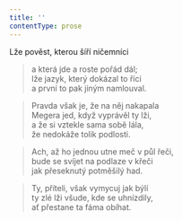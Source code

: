 ```yaml
---
title: ''
contentType: prose
---
```


Lže pověst, kterou šíří ničemníci

> a která jde a roste pořád dál;  
> lže jazyk, který dokázal to říci  
> a první to pak jiným namlouval.

> Pravda však je, že na něj nakapala  
> Megera jed, když vyprávěl ty lži,  
> a že si vztekle sama sobě lála,  
> že nedokáže tolik podlosti.

> Ach, až ho jednou utne meč v půl řeči,  
> bude se svíjet na podlaze v křeči  
> jak přeseknutý potměšilý had.

> Ty, příteli, však vymycuj jak býlí  
> ty zlé lži všude, kde se uhnízdily,  
> ať přestane ta fáma obíhat.
